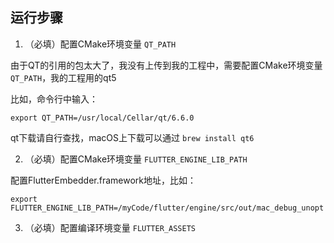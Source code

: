 

## 运行步骤

1. （必填）配置CMake环境变量 `QT_PATH`

由于QT的引用的包太大了，我没有上传到我的工程中，需要配置CMake环境变量`QT_PATH`，我的工程用的qt5

比如，命令行中输入：
```
export QT_PATH=/usr/local/Cellar/qt/6.6.0
```

qt下载请自行查找，macOS上下载可以通过 `brew install qt6`

2. （必填）配置CMake环境变量 `FLUTTER_ENGINE_LIB_PATH`

配置FlutterEmbedder.framework地址，比如：
```
export FLUTTER_ENGINE_LIB_PATH=/myCode/flutter/engine/src/out/mac_debug_unopt
```

3. （必填）配置编译环境变量 `FLUTTER_ASSETS`

